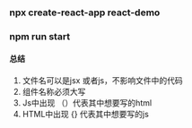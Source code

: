 ### npx create-react-app react-demo

### npm run start

#### 总结

1. 文件名可以是jsx 或者js，不影响文件中的代码
2. 组件名称必须大写
3. Js中出现 （）代表其中想要写的html
4. HTML中出现 {} 代表其中想要写的js
